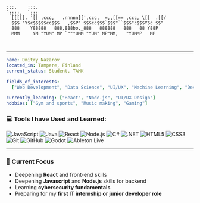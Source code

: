 ```
:::.    :::.                                                
`;;;;,  `;;;                                                
  [[[[[. '[[ ,ccc,   .nnnnn[[',ccc,  =,,[[== ,ccc, \[[  .[[/
  $$$ "Y$c$$$$$cc$$$   ,$$P" $$$cc$$$`$$$"``$$$"c$$$Y$c $$" 
  888    Y88888   888,888bo,_888   888888   888   88 Y88P   
  MMM     YM "YUM" MP `""*UMM "YUM" MP"MM,   "YUMMP   MP  
                                                            
                                                            
```                                                          
---

```yaml
name: Dmitry Nazarov
located_in: Tampere, Finland
current_status: Student, TAMK

fields_of_interests:
  ["Web Development", "Data Science", "UI/UX", "Machine Learning", "DevOps"]

currently_learning: ["React", "Node.js", "UI/UX Design"]
hobbies: ["Gym and sports", "Music making", "Gaming"]
```

### 💻 Tools I have Used and Learned:

![JavaScript](https://img.shields.io/badge/-JavaScript-F7DF1E?style=flat-square&logo=javascript&logoColor=black)
![Java](https://img.shields.io/badge/-Java-007396?style=flat-square&logo=java&logoColor=white)
![React](https://img.shields.io/badge/-React-61DAFB?style=flat-square&logo=react&logoColor=black)
![Node.js](https://img.shields.io/badge/node.js-339933?style=flat-square&logo=Node.js&logoColor=white)
![C#](https://img.shields.io/badge/-C%23-239120?style=flat-square&logo=c-sharp&logoColor=white)
![.NET](https://img.shields.io/badge/-.NET-512BD4?style=flat-square&logo=.net&logoColor=white)
![HTML5](https://img.shields.io/badge/-HTML5-E34F26?style=flat-square&logo=html5&logoColor=white)
![CSS3](https://img.shields.io/badge/-CSS3-1572B6?style=flat-square&logo=css3&logoColor=white)
![Git](https://img.shields.io/badge/-Git-F05032?style=flat-square&logo=git&logoColor=white)
![GitHub](https://img.shields.io/badge/-GitHub-181717?style=flat-square&logo=github&logoColor=white)
![Godot](https://img.shields.io/badge/-Godot-478cbf?style=flat-square&logo=godot-engine&logoColor=white)
![Ableton Live](https://img.shields.io/badge/-Ableton%20Live-000000?style=flat-square&logo=ableton&logoColor=white)

---

### 🎯 Current Focus

- Deepening **React** and front-end skills
- Deepening **Javascript** and **Node.js** skills for backend
- Learning **cybersecurity fundamentals**
- Preparing for my **first IT internship or junior developer role**

